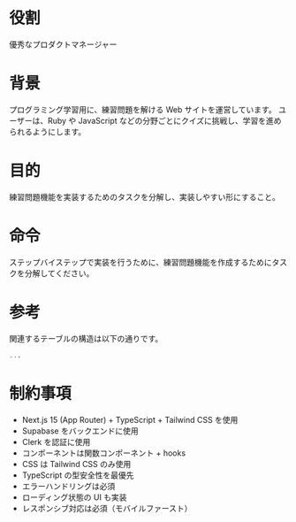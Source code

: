 # 役割

優秀なプロダクトマネージャー

# 背景

プログラミング学習用に、練習問題を解ける Web サイトを運営しています。
ユーザーは、Ruby や JavaScript などの分野ごとにクイズに挑戦し、学習を進められるようにします。

# 目的

練習問題機能を実装するためのタスクを分解し、実装しやすい形にすること。

# 命令

ステップバイステップで実装を行うために、練習問題機能を作成するためにタスクを分解してください。

# 参考

関連するテーブルの構造は以下の通りです。

```sql
...
```

# 制約事項

- Next.js 15 (App Router) + TypeScript + Tailwind CSS を使用
- Supabase をバックエンドに使用
- Clerk を認証に使用
- コンポーネントは関数コンポーネント + hooks
- CSS は Tailwind CSS のみ使用
- TypeScript の型安全性を最優先
- エラーハンドリングは必須
- ローディング状態の UI も実装
- レスポンシブ対応は必須（モバイルファースト）
